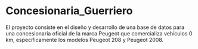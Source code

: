 # Concesionaria_Guerriero
El proyecto consiste en el diseño y desarrollo de una base de datos para una concesionaria oficial de la marca Peugeot que comercializa vehículos 0 km, específicamente los modelos Peugeot 208 y Peugeot 2008.
